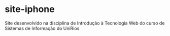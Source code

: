 # site-iphone
Site desenvolvido na disciplina de Introdução à Tecnologia Web do curso de Sistemas de Informação do UniRios
